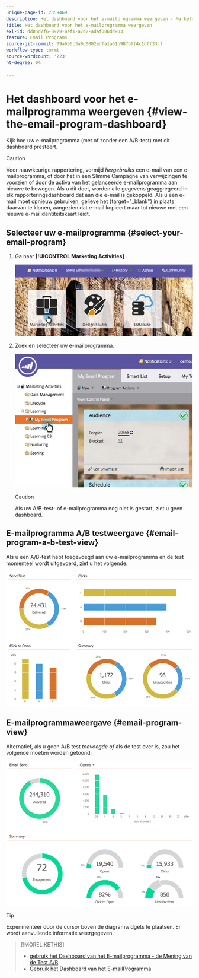 ```yaml
---
unique-page-id: 2359469
description: Het dashboard voor het e-mailprogramma weergeven - Marketo Docs - Productdocumentatie
title: Het dashboard voor het e-mailprogramma weergeven
exl-id: dd05d7f6-8979-4ef1-a7d2-adaf086dd903
feature: Email Programs
source-git-commit: 09a656c3a0d0002edfa1a61b987bff4c1dff33cf
workflow-type: tm+mt
source-wordcount: '223'
ht-degree: 0%

---
```


# Het dashboard voor het e-mailprogramma weergeven {#view-the-email-program-dashboard}

Kijk hoe uw e-mailprogramma (met of zonder een A/B-test) met dit dashboard presteert.

>[!CAUTION]
>
>Voor nauwkeurige rapportering, vermijd _hergebruiks_ een e-mail van een e-mailprogramma, of door het in een Slimme Campagne van verwijzingen te voorzien of door de activa van het gelanceerde e-mailprogramma aan nieuwe te bewegen. Als u dit doet, worden alle gegevens geaggregeerd in elk rapporteringsdashboard dat aan die e-mail is gekoppeld. Als u een e-mail moet opnieuw gebruiken, gelieve [ het ](/help/marketo/product-docs/core-marketo-concepts/programs/working-with-programs/clone-an-asset-in-a-program.md){target="_blank"} in plaats daarvan te klonen, aangezien dat e-mail kopieert maar tot nieuwe met een nieuwe e-mailidentiteitskaart leidt.

## Selecteer uw e-mailprogramma {#select-your-email-program}

1. Ga naar **[!UICONTROL Marketing Activities]** .

   ![](assets/login-marketing-activities.png)

1. Zoek en selecteer uw e-mailprogramma.

   ![](assets/selectemailprogram.jpg)

   >[!CAUTION]
   >
   >Als uw A/B-test- of e-mailprogramma nog niet is gestart, ziet u geen dashboard.

## E-mailprogramma A/B testweergave {#email-program-a-b-test-view}

Als u een A/B-test hebt toegevoegd aan uw e-mailprogramma en de test momenteel wordt uitgevoerd, ziet u het volgende:

![](assets/image2014-9-12-14-3a2-3a25.png)

## E-mailprogrammaweergave {#email-program-view}

Alternatief, als u geen A/B test _toevoegde of_ als de test over is, zou het volgende moeten worden getoond:

![](assets/image2014-9-12-14-3a3-3a3.png)

>[!TIP]
>
>Experimenteer door de cursor boven de diagramwidgets te plaatsen. Er wordt aanvullende informatie weergegeven.

>[!MORELIKETHIS]
>
>* [ gebruik het Dashboard van het E-mailprogramma - de Mening van de Test A/B ](/help/marketo/product-docs/email-marketing/email-programs/email-program-actions/email-test-a-b-test/use-the-email-program-dashboard-a-b-test-view.md)
>* [ Gebruik het Dashboard van het E-mailProgramma ](/help/marketo/product-docs/email-marketing/email-programs/email-program-data/use-the-email-program-dashboard.md)
